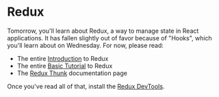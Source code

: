 # Redux

Tomorrow, you'll learn about Redux, a way to manage state in React applications.
It has fallen slightly out of favor because of "Hooks", which you'll learn
about on Wednesday. For now, please read:

* The entire [Introduction][1] to Redux
* The entire [Basic Tutorial][2] to Redux
* The [Redux Thunk][3] documentation page

Once you've read all of that, install the [Redux DevTools][4].

[1]: https://redux.js.org/introduction/getting-started
[2]: https://redux.js.org/basics/basic-tutorial
[3]: https://github.com/reduxjs/redux-thunk
[4]: https://chrome.google.com/webstore/detail/redux-devtools/lmhkpmbekcpmknklioeibfkpmmfibljd
